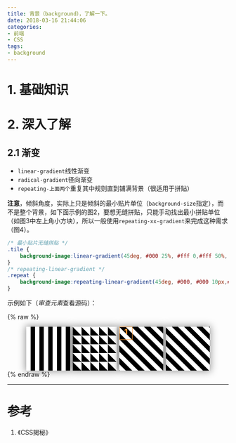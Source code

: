 ```yaml
---
title: 背景（background），了解一下。
date: 2018-03-16 21:44:06
categories:
- 前端
- CSS
tags:
- background
---
```


# 1. 基础知识


# 2. 深入了解

## 2.1 渐变

* `linear-gradient`线性渐变
* `radical-gradient`径向渐变
* `repeating-上面两个`重复其中规则直到铺满背景（很适用于拼贴）

**注意**，倾斜角度，实际上只是倾斜的最小贴片单位（`background-size`指定），而不是整个背景，如下面示例的图2，要想无缝拼贴，只能手动找出最小拼贴单位（如图3中左上角小方块），所以一般使用`repeating-xx-gradient`来完成这种需求（图4）。

```css
/* 最小贴片无缝拼贴 */
.tile {
    background-image:linear-gradient(45deg, #000 25%, #fff 0,#fff 50%, #000 0, #000 75%,#fff 0);background-size:28.28px 28.28px;
}
/* repeating-linear-gradient */
.repeat {
    background-image:repeating-linear-gradient(45deg, #000, #000 10px,#fff 0,#fff 20px);
}
```

示例如下（*审查元素*查看源码）：

{% raw %}
<section style="display:flex;box-sizing:border-box;padding:0 40px;width:100%;justify-content:space-around;flex-flow:wrap;">
    <div style="width:100px;height:100px;background-image:linear-gradient(to left, #000 50%, #fff 0);background-size:20px 20px;box-shadow:0 0 16px 2px rgba(0,0,0,.4);">
    </div>
    <div style="width:100px;height:100px;background-image:linear-gradient(45deg, #000 50%, #fff 0);background-size:20px 20px;box-shadow:0 0 16px 2px rgba(0,0,0,.4);">
    </div>
    <div style="position:relative;width:100px;height:100px;background-image:linear-gradient(45deg, #000 25%, #fff 0,#fff 50%, #000 0, #000 75%,#fff 0);background-size:28.28px 28.28px;box-shadow:0 0 16px 2px rgba(0,0,0,.4);">
        <div style="position:absolute;width:28.28px;height:28.28px;border:1px solid #f93;color:#f93;font-size:16px;text-align:center;font-weight:900;">1</div>
    </div>
    <div style="width:100px;height:100px;background-image:repeating-linear-gradient(45deg, #000, #000 10px,#fff 0,#fff 20px);box-shadow:0 0 16px 2px rgba(0,0,0,.4);">
    </div>
</section>
{% endraw %}

----
# 参考

1. 《CSS揭秘》
